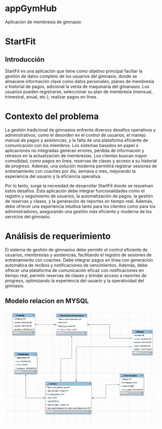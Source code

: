 # appGymHub
Aplicación de membresía de gimnasio
# StartFit
## Introducción
StartFit es una aplicación que tiene como objetivo principal faciliar la gestión de datos completo de los usuarios del gimnasio, donde se almacene información clave como datos personales, planes de membresía e historial de pagos, adicional la venta de maquinaria del gimanasio. Los usuarios pueden registrarse, seleccionar su plan de membresía (mensual, trimestral, anual, etc.), realizar pagos en línea.
# Contexto del problema
La gestión tradicional de gimnasios enfrenta diversos desafíos operativos y administrativos, como el desorden en el control de usuarios, el manejo manual de pagos y asistencias, y la falta de una plataforma eficiente de comunicación con los miembros. Los sistemas basados en papel o aplicaciones no integradas generan errores, pérdida de información y retrasos en la actualización de membresías. Los clientes buscan mayor comodidad, como pagos en línea, reservas de clases y acceso a su historial de progreso. Además, una solución moderna permitirá registrar sesiones de entrenamiento con coaches por día, semana o mes, mejorando la experiencia del usuario y la eficiencia operativa.

Por lo tanto, surge la necesidad de desarrollar StartFit donde se resuelvan estos desafíos. Esta aplicación debe integrar funcionalidades como el registro y seguimiento de usuarios, la automatización de pagos, la gestión de reservas y clases, y la generación de reportes en tiempo real. Además, debe ofrecer una experiencia intuitiva tanto para los clientes como para los administradores, asegurando una gestión más eficiente y moderna de los servicios del gimnasio.
# Análisis de requerimiento
El sistema de gestión de gimnasios debe permitir el control eficiente de usuarios, membresías y asistencias, facilitando el registro de sesiones de entrenamiento con coaches. Debe integrar pagos en línea con generación automática de recibos y notificaciones de vencimientos. Además, debe ofrecer una plataforma de comunicación eficaz con notificaciones en tiempo real, permitir reservas de clases y brindar acceso a reportes de progreso, optimizando la experiencia del usuario y la operatividad del gimnasio.
## Modelo relacion en MYSQL
![image](https://github.com/luxmzl/appGymHub/blob/main/GYMHUB.PNG)

